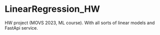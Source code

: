 # LinearRegression_HW
HW project (MOVS 2023, ML course). With all sorts of linear models and FastApi service.
